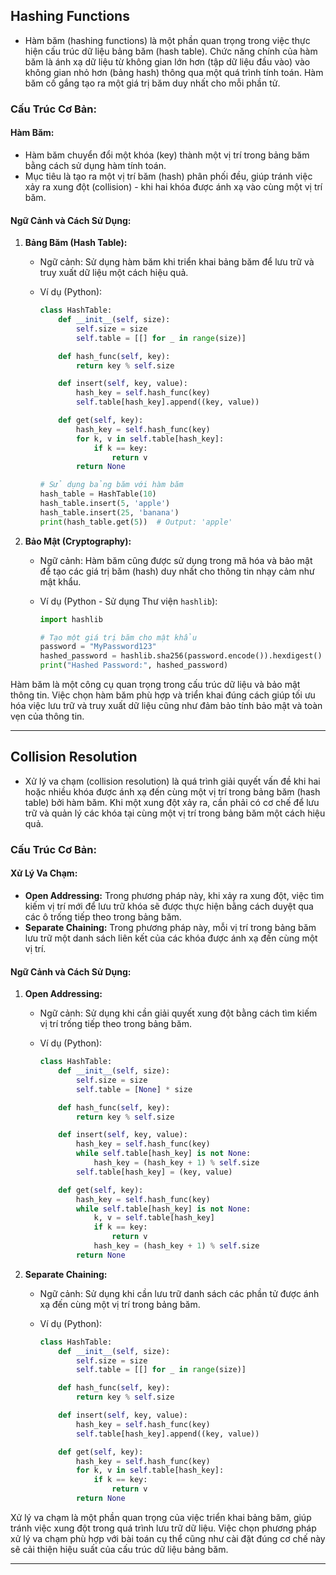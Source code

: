 ## Hashing Functions

- Hàm băm (hashing functions) là một phần quan trọng trong việc thực hiện cấu trúc dữ liệu bảng băm (hash table). Chức năng chính của hàm băm là ánh xạ dữ liệu từ không gian lớn hơn (tập dữ liệu đầu vào) vào không gian nhỏ hơn (bảng hash) thông qua một quá trình tính toán. Hàm băm cố gắng tạo ra một giá trị băm duy nhất cho mỗi phần tử.

### Cấu Trúc Cơ Bản:

#### Hàm Băm:

- Hàm băm chuyển đổi một khóa (key) thành một vị trí trong bảng băm bằng cách sử dụng hàm tính toán.
- Mục tiêu là tạo ra một vị trí băm (hash) phân phối đều, giúp tránh việc xảy ra xung đột (collision) - khi hai khóa được ánh xạ vào cùng một vị trí băm.

#### Ngữ Cảnh và Cách Sử Dụng:

1. **Bảng Băm (Hash Table):**

   - Ngữ cảnh: Sử dụng hàm băm khi triển khai bảng băm để lưu trữ và truy xuất dữ liệu một cách hiệu quả.
   - Ví dụ (Python):

     ```python
     class HashTable:
         def __init__(self, size):
             self.size = size
             self.table = [[] for _ in range(size)]

         def hash_func(self, key):
             return key % self.size

         def insert(self, key, value):
             hash_key = self.hash_func(key)
             self.table[hash_key].append((key, value))

         def get(self, key):
             hash_key = self.hash_func(key)
             for k, v in self.table[hash_key]:
                 if k == key:
                     return v
             return None

     # Sử dụng bảng băm với hàm băm
     hash_table = HashTable(10)
     hash_table.insert(5, 'apple')
     hash_table.insert(25, 'banana')
     print(hash_table.get(5))  # Output: 'apple'
     ```

2. **Bảo Mật (Cryptography):**

   - Ngữ cảnh: Hàm băm cũng được sử dụng trong mã hóa và bảo mật để tạo các giá trị băm (hash) duy nhất cho thông tin nhạy cảm như mật khẩu.
   - Ví dụ (Python - Sử dụng Thư viện `hashlib`):

     ```python
     import hashlib

     # Tạo một giá trị băm cho mật khẩu
     password = "MyPassword123"
     hashed_password = hashlib.sha256(password.encode()).hexdigest()
     print("Hashed Password:", hashed_password)
     ```

Hàm băm là một công cụ quan trọng trong cấu trúc dữ liệu và bảo mật thông tin. Việc chọn hàm băm phù hợp và triển khai đúng cách giúp tối ưu hóa việc lưu trữ và truy xuất dữ liệu cũng như đảm bảo tính bảo mật và toàn vẹn của thông tin.

---

## Collision Resolution

- Xử lý va chạm (collision resolution) là quá trình giải quyết vấn đề khi hai hoặc nhiều khóa được ánh xạ đến cùng một vị trí trong bảng băm (hash table) bởi hàm băm. Khi một xung đột xảy ra, cần phải có cơ chế để lưu trữ và quản lý các khóa tại cùng một vị trí trong bảng băm một cách hiệu quả.

### Cấu Trúc Cơ Bản:

#### Xử Lý Va Chạm:

- **Open Addressing:** Trong phương pháp này, khi xảy ra xung đột, việc tìm kiếm vị trí mới để lưu trữ khóa sẽ được thực hiện bằng cách duyệt qua các ô trống tiếp theo trong bảng băm.
- **Separate Chaining:** Trong phương pháp này, mỗi vị trí trong bảng băm lưu trữ một danh sách liên kết của các khóa được ánh xạ đến cùng một vị trí.

#### Ngữ Cảnh và Cách Sử Dụng:

1. **Open Addressing:**

   - Ngữ cảnh: Sử dụng khi cần giải quyết xung đột bằng cách tìm kiếm vị trí trống tiếp theo trong bảng băm.
   - Ví dụ (Python):

     ```python
     class HashTable:
         def __init__(self, size):
             self.size = size
             self.table = [None] * size

         def hash_func(self, key):
             return key % self.size

         def insert(self, key, value):
             hash_key = self.hash_func(key)
             while self.table[hash_key] is not None:
                 hash_key = (hash_key + 1) % self.size
             self.table[hash_key] = (key, value)

         def get(self, key):
             hash_key = self.hash_func(key)
             while self.table[hash_key] is not None:
                 k, v = self.table[hash_key]
                 if k == key:
                     return v
                 hash_key = (hash_key + 1) % self.size
             return None
     ```

2. **Separate Chaining:**

   - Ngữ cảnh: Sử dụng khi cần lưu trữ danh sách các phần tử được ánh xạ đến cùng một vị trí trong bảng băm.
   - Ví dụ (Python):

     ```python
     class HashTable:
         def __init__(self, size):
             self.size = size
             self.table = [[] for _ in range(size)]

         def hash_func(self, key):
             return key % self.size

         def insert(self, key, value):
             hash_key = self.hash_func(key)
             self.table[hash_key].append((key, value))

         def get(self, key):
             hash_key = self.hash_func(key)
             for k, v in self.table[hash_key]:
                 if k == key:
                     return v
             return None
     ```

Xử lý va chạm là một phần quan trọng của việc triển khai bảng băm, giúp tránh việc xung đột trong quá trình lưu trữ dữ liệu. Việc chọn phương pháp xử lý va chạm phù hợp với bài toán cụ thể cũng như cài đặt đúng cơ chế này sẽ cải thiện hiệu suất của cấu trúc dữ liệu bảng băm.

---

